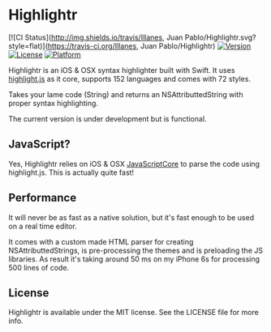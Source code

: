 # Highlightr

[![CI Status](http://img.shields.io/travis/Illanes, Juan Pablo/Highlightr.svg?style=flat)](https://travis-ci.org/Illanes, Juan Pablo/Highlightr)
[![Version](https://img.shields.io/cocoapods/v/Highlightr.svg?style=flat)](http://cocoapods.org/pods/Highlightr)
[![License](https://img.shields.io/cocoapods/l/Highlightr.svg?style=flat)](http://cocoapods.org/pods/Highlightr)
[![Platform](https://img.shields.io/cocoapods/p/Highlightr.svg?style=flat)](http://cocoapods.org/pods/Highlightr)

Highlightr is an iOS & OSX syntax highlighter built with Swift. It uses [highlight.js](https://highlightjs.org/) as it core, supports 152 languages and comes with 72 styles. 

Takes your lame code (String) and returns an NSAttributtedString with proper syntax highlighting.

The current version is under development but is functional.

## JavaScript?

Yes, Highlightr relies on iOS & OSX [JavaScriptCore](https://developer.apple.com/library/ios/documentation/Carbon/Reference/WebKit_JavaScriptCore_Ref/index.html#//apple_ref/doc/uid/TP40004754) to parse the code using highlight.js. This is actually quite fast!

## Performance

It will never be as fast as a native solution, but it's fast enough to be used on a real time editor. 

It comes with a custom made HTML parser for creating NSAttributtedStrings, is pre-processing the themes and is preloading the JS libraries. As result it's taking around 50 ms on my iPhone 6s for processing 500 lines of code.

## License

Highlightr is available under the MIT license. See the LICENSE file for more info.
